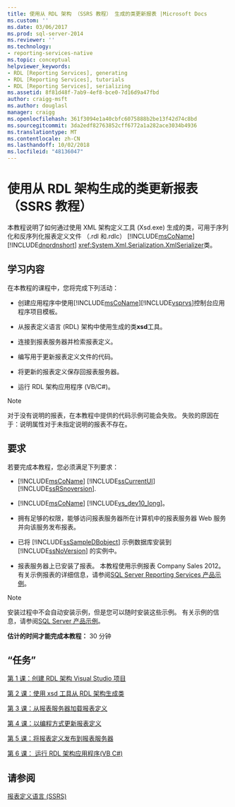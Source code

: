 ```yaml
---
title: 使用从 RDL 架构 （SSRS 教程） 生成的类更新报表 |Microsoft Docs
ms.custom: ''
ms.date: 03/06/2017
ms.prod: sql-server-2014
ms.reviewer: ''
ms.technology:
- reporting-services-native
ms.topic: conceptual
helpviewer_keywords:
- RDL [Reporting Services], generating
- RDL [Reporting Services], tutorials
- RDL [Reporting Services], serializing
ms.assetid: 8f81d48f-7ab9-4ef8-bce0-7d16d9a47fbd
author: craigg-msft
ms.author: douglasl
manager: craigg
ms.openlocfilehash: 361f3094e1a40cbfc6075888b2be13f42d74c8bd
ms.sourcegitcommit: 3da2edf82763852cff6772a1a282ace3034b4936
ms.translationtype: MT
ms.contentlocale: zh-CN
ms.lasthandoff: 10/02/2018
ms.locfileid: "48136047"
---
```

# <a name="updating-reports-using-classes-generated-from-the-rdl-schema-ssrs-tutorial"></a>使用从 RDL 架构生成的类更新报表（SSRS 教程）
  本教程说明了如何通过使用 XML 架构定义工具 (Xsd.exe) 生成的类，可用于序列化和反序列化报表定义文件 （.rdl 和.rdlc） [!INCLUDE[msCoName](../includes/msconame-md.md)] [!INCLUDE[dnprdnshort](../includes/dnprdnshort-md.md)] <xref:System.Xml.Serialization.XmlSerializer>类。  
  
## <a name="what-you-will-learn"></a>学习内容  
 在本教程的课程中，您将完成下列活动：  
  
-   创建应用程序中使用[!INCLUDE[msCoName](../includes/msconame-md.md)][!INCLUDE[vsprvs](../includes/vsprvs-md.md)]控制台应用程序项目模板。  
  
-   从报表定义语言 (RDL) 架构中使用生成的类**xsd**工具。  
  
-   连接到报表服务器并检索报表定义。  
  
-   编写用于更新报表定义文件的代码。  
  
-   将更新的报表定义保存回报表服务器。  
  
-   运行 RDL 架构应用程序 (VB/C#)。  
  
> [!NOTE]  
>  对于没有说明的报表，在本教程中提供的代码示例可能会失败。 失败的原因在于：说明属性对于未指定说明的报表不存在。  
  
## <a name="requirements"></a>要求  
 若要完成本教程，您必须满足下列要求：  
  
-   [!INCLUDE[msCoName](../includes/msconame-md.md)] [!INCLUDE[ssCurrentUI](../includes/sscurrentui-md.md)] [!INCLUDE[ssRSnoversion](../includes/ssrsnoversion-md.md)].  
  
-   [!INCLUDE[msCoName](../includes/msconame-md.md)] [!INCLUDE[vs_dev10_long](../includes/vs-dev10-long-md.md)]。  
  
-   拥有足够的权限，能够访问报表服务器所在计算机中的报表服务器 Web 服务并向该服务发布报表。  
  
-   已将 [!INCLUDE[ssSampleDBobject](../includes/sssampledbobject-md.md)] 示例数据库安装到 [!INCLUDE[ssNoVersion](../includes/ssnoversion-md.md)] 的实例中。  
  
-   报表服务器上已安装了报表。 本教程使用示例报表 Company Sales 2012。 有关示例报表的详细信息，请参阅[SQL Server Reporting Services 产品示例](http://go.microsoft.com/fwlink/?LinkId=177889)。  
  
> [!NOTE]  
>  安装过程中不会自动安装示例，但是您可以随时安装这些示例。 有关示例的信息，请参阅[SQL Server 产品示例](http://go.microsoft.com/fwlink/?LinkId=182887)。  
  
 **估计的时间才能完成本教程：** 30 分钟  
  
## <a name="tasks"></a>“任务”  
 [第 1 课：创建 RDL 架构 Visual Studio 项目](../../2014/tutorials/lesson-1-create-the-rdl-schema-visual-studio-project.md)  
  
 [第 2 课：使用 xsd 工具从 RDL 架构生成类](../../2014/tutorials/lesson-2-generate-classes-from-the-rdl-schema-using-the-xsd-tool.md)  
  
 [第 3 课：从报表服务器加载报表定义](../../2014/tutorials/lesson-3-load-a-report-definition-from-the-report-server.md)  
  
 [第 4 课：以编程方式更新报表定义](../../2014/tutorials/lesson-4-update-the-report-definition-programmatically.md)  
  
 [第 5 课：将报表定义发布到报表服务器](../../2014/tutorials/lesson-5-publish-the-report-definition-to-the-report-server.md)  
  
 [第 6 课： 运行 RDL 架构应用程序&#40;VB C&#35;&#41;](../../2014/tutorials/lesson-6-run-the-rdl-schema-application-vb-csharp.md)  
  
## <a name="see-also"></a>请参阅  
 [报表定义语言 (SSRS)](../reporting-services/reports/report-definition-language-ssrs.md)  
  
  
